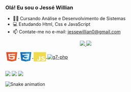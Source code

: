 ### Olá! Eu sou o Jessé Willian

- 👨‍🎓 Cursando Análise e Desenvolvimento de Sistemas
- 💻 Estudando Html, Css e JavaScript
- 📫 Contate-me no e-mail: jessewillian0@gmail.com

<div align="center">
  <a href="https://https://github.com/jesset27">
  <img height="160em" src="https://github-readme-stats.vercel.app/api?username=jesset27&show_icons=true&theme=dark&include_all_commits=true&count_private=true"/>
  <img height="160em" src="https://github-readme-stats.vercel.app/api/top-langs/?username=jesset27&layout=compact&langs_count=7&theme=dark"/>
</div>
  
 <div style="display: inline_block"><br>
  <img align="center" alt="g7-HTML" height="30" width="40" src="https://raw.githubusercontent.com/devicons/devicon/master/icons/html5/html5-original.svg">
  <img align="center" alt="g7-CSS" height="30" width="40" src="https://raw.githubusercontent.com/devicons/devicon/master/icons/css3/css3-original.svg">
   <img align="center" alt="g7-Js" height="30" width="40" src="https://raw.githubusercontent.com/devicons/devicon/master/icons/javascript/javascript-plain.svg">
  <img align="center" alt="g7-php" height="30" width="40" 
       src="https://cdn.jsdelivr.net/gh/devicons/devicon@v2.15.1/devicon.min.css">
</div>
  
 ##
  
 <div>
  <a href="https://www.instagram.com/jesse_willian2/" target="_blank"><img src="https://img.shields.io/badge/-Instagram-%23E4405F?style=for-the-badge&logo=instagram&logoColor=white" target="_blank"></a>
  <a href = "mailto:jessewillian0@gmail.com"><img src="https://img.shields.io/badge/-Gmail-%23333?style=for-the-badge&logo=gmail&logoColor=white" target="_blank"></a>
  <a href="https://www.linkedin.com/in/jess%C3%A9-willian-10b960136/" target="_blank"><img src="https://img.shields.io/badge/-LinkedIn-%230077B5?style=for-the-badge&logo=linkedin&logoColor=white" target="_blank"></a> 

   ![Snake animation](https://github.com/jesset27/jesset27/blob/output/github-contribution-grid-snake.svg)
   
</div>
